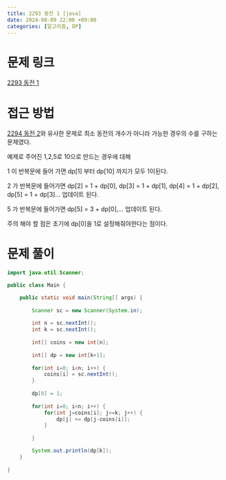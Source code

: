 ```yaml
---
title: 2293 동전 1 [java]
date: 2024-08-09 22:00 +09:00
categories: [알고리즘, DP]
---
```

# 문제 링크
[2293 동전 1](https://www.acmicpc.net/problem/2293)

# 접근 방법
[2294 동전 2](https://patchpark.github.io/posts/2294/)와 유사한 문제로 최소 동전의 개수가 아니라 가능한 경우의 수를 구하는 문제였다.

예제로 주어진 1,2,5로 10으로 만드는 경우에 대해

1 이 반복문에 들어 가면 dp[1] 부터 dp[10] 까지가 모두 1이된다.


2 가 반복문에 들어가면 dp[2] = 1 + dp[0], dp[3] = 1 + dp[1], dp[4] = 1 + dp[2], dp[5] = 1 + dp[3]... 업데이트 된다.

5 가 반복문에 들어가면 dp[5] = 3 + dp[0],... 업데이트 된다.

주의 해야 할 점은 초기에 dp[0]을 1로 설정해줘야한다는 점이다.

# 문제 풀이


```java
import java.util.Scanner;

public class Main {

	public static void main(String[] args) {
		
		Scanner sc = new Scanner(System.in);
		
		int n = sc.nextInt();
		int k = sc.nextInt();
		
		int[] coins = new int[n];
		
		int[] dp = new int[k+1];
		
		for(int i=0; i<n; i++) {
			coins[i] = sc.nextInt();
		}
		
		dp[0] = 1;
		
		for(int i=0; i<n; i++) {
			for(int j=coins[i]; j<=k; j++) {
				dp[j] += dp[j-coins[i]];
			}
			
		}

		System.out.println(dp[k]);
	}
	
}

```